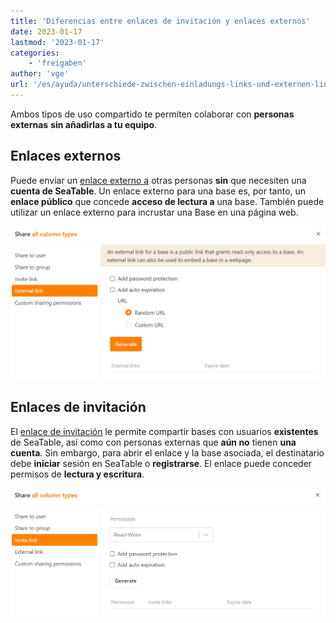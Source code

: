 ```yaml
---
title: 'Diferencias entre enlaces de invitación y enlaces externos'
date: 2023-01-17
lastmod: '2023-01-17'
categories:
    - 'freigaben'
author: 'vge'
url: '/es/ayuda/unterschiede-zwischen-einladungs-links-und-externen-links'
---
```


Ambos tipos de uso compartido te permiten colaborar con **personas externas** **sin añadirlas a tu equipo**.

## Enlaces externos

Puede enviar un [enlace externo a](https://seatable.io/es/docs/freigabelinks/einladungs-link-erklaert/) otras personas **sin** que necesiten una **cuenta de SeaTable**. Un enlace externo para una base es, por tanto, un **enlace público** que concede **acceso de lectura a** una base. También puede utilizar un enlace externo para incrustar una Base en una página web.

![Diferencia entre Enlace Externo y Enlace por Invitación_aquí el Enlace Externo](images/unterschied-zwischen-einladungs-link-und-externem-link.png)

## Enlaces de invitación

El [enlace de invitación](https://seatable.io/es/docs/freigabelinks/einladungs-link-erklaert/) le permite compartir bases con usuarios **existentes** de SeaTable, así como con personas externas que **aún no** tienen **una cuenta**. Sin embargo, para abrir el enlace y la base asociada, el destinatario debe **iniciar** sesión en SeaTable o **registrarse**. El enlace puede conceder permisos de **lectura y escritura**.

![Diferencia entre enlace de invitación y enlace externo_aquí el enlace de invitación](images/unterschied-zwischen-einladungs-link-und-externem-link-2.png)
